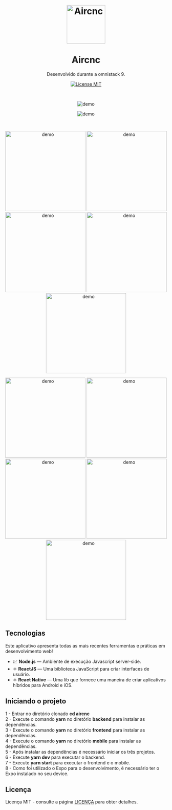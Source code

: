 <h1 align="center">
<br>
  <img src="https://i.imgur.com/taKo7wi.png" alt="Aircnc" width="120">
<br>
<br>
Aircnc
</h1>

<p align="center">Desenvolvido durante a omnistack 9.</p>

<p align="center">
  <a href="https://opensource.org/licenses/MIT">
    <img src="https://img.shields.io/badge/License-MIT-blue.svg" alt="License MIT">
  </a>
</p>

<br>

<p align="center">
  <img src="https://media-exp1.licdn.com/dms/image/C4E22AQHT-WWWqq1F2A/feedshare-shrink_1280/0?e=1587600000&v=beta&t=ATc-AKVwB5l1UB-bAPwBxviXVj2xj7EsBfzgOwkTgmg" alt="demo" height="demo">
</p>
  
<p align="center">
  <img src="https://media-exp1.licdn.com/dms/image/C4E22AQHxuRI43VLH3g/feedshare-shrink_800/0?e=1587600000&v=beta&t=nwhXRapnqeTQ1ZpFYUse2eceSUxv7QW605JLEzDlABE" alt="demo" height="demo">
</p>
  
<br>

<p align="center">
  <img src="https://i.imgur.com/IkhdL5O.jpg" alt="demo" height="250">
  <img src="https://i.imgur.com/6Yin1P6.jpg" alt="demo" height="250">
  <img src="https://i.imgur.com/PtBcIAc.jpg" alt="demo" height="250">
  <img src="https://i.imgur.com/XmLEUNj.jpg" alt="demo" height="250">
  <img src="https://i.imgur.com/ANj5pgz.jpg" alt="demo" height="250">
</p>

<p align="center">
  <img src="https://i.imgur.com/gC1kQKX.jpg" alt="demo" height="250">
  <img src="https://i.imgur.com/o8qCF4M.jpg" alt="demo" height="250">
  <img src="https://i.imgur.com/WOk0Xfg.jpg" alt="demo" height="250">
  <img src="https://i.imgur.com/CpCgo0w.jpg" alt="demo" height="250">
  <img src="https://i.imgur.com/i8D08L9.jpg" alt="demo" height="250">
</p>


## Tecnologias
[//]: # (Add the features of your project here:)
Este aplicativo apresenta todas as mais recentes ferramentas e práticas em desenvolvimento web!

- 💹 **Node.js** — Ambiente de execução Javascript server-side.
- ⚛️ **ReactJS** — Uma biblioteca JavaScript para criar interfaces de usuário.
- ⚛️ **React Native** — Uma lib que fornece uma maneira de criar aplicativos híbridos para Android e iOS.

## Iniciando o projeto

1 - Entrar no diretório clonado **cd aircnc** <br />
2 - Execute o comando **yarn** no diretório **backend** para instalar as dependências. <br />
3 - Execute o comando **yarn** no diretório **frontend** para instalar as dependências. <br />
4 - Execute o comando **yarn** no diretório **mobile** para instalar as dependências. <br />
5 - Após instalar as dependências é necessário iniciar os três projetos. <br />
6 - Execute **yarn dev** para executar o backend. <br />
7 - Execute **yarn start** para executar o frontend e o mobile. <br />
8 - Como foi utilizado o Expo para o desenvolvimento, é necessário ter o Expo instalado no seu device.

## Licença

Licença MIT - consulte a página [LICENÇA](https://opensource.org/licenses/MIT) para obter detalhes.
